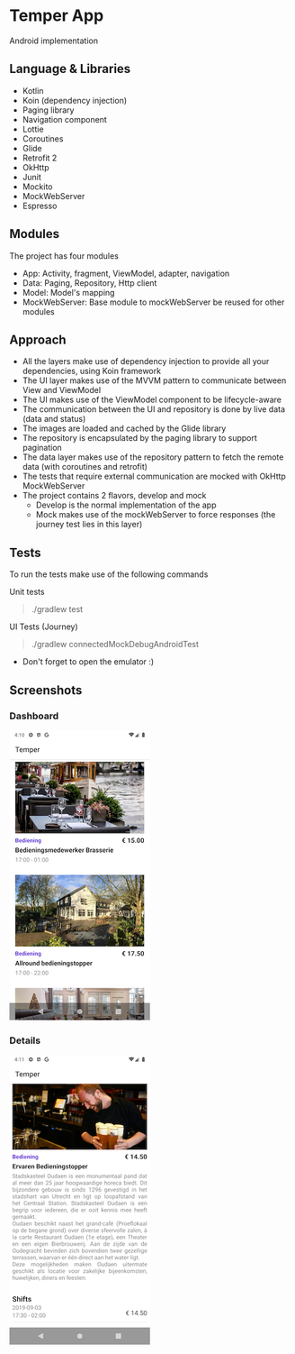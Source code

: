# Temper App
Android implementation

## Language & Libraries
- Kotlin
- Koin (dependency injection)
- Paging library
- Navigation component
- Lottie
- Coroutines
- Glide
- Retrofit 2
- OkHttp
- Junit
- Mockito
- MockWebServer
- Espresso

## Modules
The project has four modules
- App: Activity, fragment, ViewModel, adapter, navigation
- Data: Paging, Repository, Http client
- Model: Model's mapping
- MockWebServer: Base module to mockWebServer be reused for other modules

## Approach
- All the layers make use of dependency injection to provide all your dependencies, using Koin framework
- The UI layer makes use of the MVVM pattern to communicate between View and ViewModel
- The UI makes use of the ViewModel component to be lifecycle-aware
- The communication between the UI and repository is done by live data (data and status)
- The images are loaded and cached by the Glide library
- The repository is encapsulated by the paging library to support pagination
- The data layer makes use of the repository pattern to fetch the remote data (with coroutines and retrofit)
- The tests that require external communication are mocked with OkHttp MockWebServer
- The project contains 2 flavors, develop and mock
    - Develop is the normal implementation of the app
    - Mock makes use of the mockWebServer to force responses (the journey test lies in this layer)

## Tests
To run the tests make use of the following commands

Unit tests
> ./gradlew test

UI Tests (Journey)
> ./gradlew connectedMockDebugAndroidTest
- Don't forget to open the emulator :)

## Screenshots
### Dashboard
![](./images/screenshot_2.png)

### Details
![](./images/screenshot_1.png)
